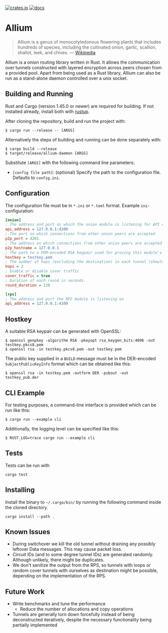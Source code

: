 [![crates.io](https://img.shields.io/crates/v/allium.svg)](https://crates.io/crates/allium)
[![docs](https://docs.rs/allium/badge.svg)](https://docs.rs/allium)

Allium
======

> Allium is a genus of monocotyledonous flowering plants that includes hundreds of species, including the cultivated onion, garlic, scallion, shallot, leek, and chives.
> — [Wikipedia](https://en.wikipedia.org/wiki/Allium)

Allium is a onion routing library written in Rust.
It allows the communication over tunnels constructed with layered encryption across peers chosen from a provided pool.
Apart from being used as a Rust library, Allium can also be run as a stand-alone daemon controlled over a unix socket. 

## Building and Running
Rust and Cargo (version 1.45.0 or newer) are required for building.
If not installed already, install both with [rustup](https://rustup.rs/).

After cloning the repository, build and run the project with:
```
$ cargo run --release -- [ARGS]
```
Alternatively the steps of building and running can be done separately with:
```
$ cargo build --release
$ target/release/allium-daemon [ARGS]
```

Substitute `[ARGS]` with the following command line parameters:
* `[config file path]`: (optional) Specify the path to the configuration file. Defaults to `config.ini`.

## Configuration

The configuration file must be in `*.ini` or `*.toml` format.
Example `ini`-configuration:
```ini
[onion]
; The address and port on which the onion module is listening for API connections
api_address = 127.0.0.1:4200
; The port on which connections from other onion peers are accepted
p2p_port = 4201
; The address on which connections from other onion peers are accepted
p2p_hostname = 127.0.0.1
; The path to a PEM-encoded RSA keypair used for proving this module's identity to peers
hostkey = testkey.pem
; The number of hops (excluding the destination) in each tunnel (should be at least 2)
hops = 2
; Enable or disable cover traffic
cover_traffic = true
; Duration of each round in seconds.
round_duration = 120 

[rps]
; The address and port the RPS module is listening on
api_address = 127.0.0.1:4100
```

## Hostkey
A suitable RSA keypair can be generated with OpenSSL:
```
$ openssl genpkey -algorithm RSA -pkeyopt rsa_keygen_bits:4096 -out testkey.pkcs8.pem
$ openssl rsa -in testkey.pkcs8.pem -out testkey.pem
```

The public key supplied in a `BUILD` message must be in the DER-encoded `SubjectPublicKeyInfo` format which can be obtained like this:
```
$ openssl rsa -in testkey.pem -outform DER -pubout -out testkey_pub.der
```

## CLI Example
For testing purposes, a command-line interface is provided which can be run like this:
```
$ cargo run --example cli
```
Additionally, the logging level can be specified like this:
```
$ RUST_LOG=trace cargo run --example cli
```

## Tests
Tests can be run with
```
cargo test
```

## Installing
Install the binary to `~/.cargo/bin/` by running the following command inside the cloned directory.
```
cargo install --path .
```

## Known Issues
* During switchover we kill the old tunnel without draining any possibly leftover Data messages. This may cause packet loss.
* Circuit IDs (and to some degree tunnel IDs) are generated randomly. Although unlikely, there might be duplicates.
* We don't sanitize the output from the RPS, so tunnels with loops or random cover tunnels with ourselves as destination might be possible, depending on the implementation of the RPS.

## Future Work
* Write benchmarks and tune the performance
    * Reduce the number of allocations and copy operations
* Tunnels are generally torn down forcefully instead of being deconstructed iteratively, despite the necessary functionality being partially implemented